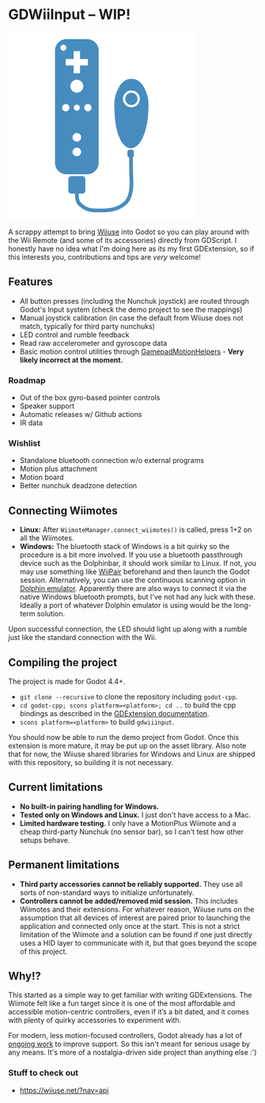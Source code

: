 # GDWiiInput – WIP!  

![logo](./resources/GDWiiInputLogo.png)

A scrappy attempt to bring [Wiiuse](https://github.com/wiiuse/wiiuse) into Godot so you can play around with the Wii Remote (and some of its accessories) directly from GDScript. I honestly have no idea what I'm doing here as its my first GDExtension, so if this interests you, contributions and tips are *very* welcome!

## Features 
- All button presses (including the Nunchuk joystick) are routed through Godot's Input system (check the demo project to see the mappings)
- Manual joystick calibration (in case the default from Wiiuse does not match, typically for third party nunchuks)
- LED control and rumble feedback
- Read raw accelerometer and gyroscope data
- Basic motion control utilities through [GamepadMotionHelpers](https://github.com/JibbSmart/GamepadMotionHelpers) - **Very likely incorrect at the moment.**

### Roadmap

- Out of the box gyro-based pointer controls
- Speaker support
- Automatic releases w/ Github actions
- IR data

### Wishlist
- Standalone bluetooth connection w/o external programs
- Motion plus attachment
- Motion board
- Better nunchuk deadzone detection

## Connecting Wiimotes
- **Linux:** After `WiimoteManager.connect_wiimotes()` is called, press 1+2 on all the Wiimotes.
- **Windows:** The bluetooth stack of Windows is a bit quirky so the procedure is a bit more involved. If you use a bluetooth passthrough device such as the Dolphinbar, it should work similar to Linux. If not, you may use something like [WiiPair](https://github.com/jordanbtucker/WiiPair) beforehand and then launch the Godot session. Alternatively, you can use the continuous scanning option in [Dolphin emulator](https://github.com/dolphin-emu/dolphin). Apparently there are also ways to connect it via the native Windows bluetooth prompts, but I've not had any luck with these. Ideally a port of whatever Dolphin emulator is using would be the long-term solution.

Upon successful connection, the LED should light up along with a rumble just like the standard connection with the Wii.

## Compiling the project
The project is made for Godot 4.4+.

- `git clone --recursive` to clone the repository including `godot-cpp`.
- `cd godot-cpp; scons platform=<platform>; cd ..` to build the cpp bindings as described in the [GDExtension documentation](https://docs.godotengine.org/en/4.4/tutorials/scripting/gdextension/gdextension_cpp_example.html).
- `scons platform=<platform>` to build `gdwiiinput`.

You should now be able to run the demo project from Godot. Once this extension is more mature, it may be put up on the asset library. Also note that for now, the Wiiuse shared libraries for Windows and Linux are shipped with this repository, so building it is not necessary.

## Current limitations
- **No built-in pairing handling for Windows.** 
- **Tested only on Windows and Linux.** I just don't have access to a Mac.
- **Limited hardware testing.** I only have a MotionPlus Wiimote and a cheap third-party Nunchuk (no sensor bar), so I can't test how other setups behave. 

## Permanent limitations
- **Third party accessories cannot be reliably supported.** They use all sorts of non-standard ways to initialize unfortunately.
- **Controllers cannot be added/removed mid session.** This includes Wiimotes and their extensions. For whatever reason, Wiiuse runs on the assumption that all devices of interest are paired prior to launching the application and connected only once at the start. This is not a strict limitation of the Wiimote and a solution can be found if one just directly uses a HID layer to communicate with it, but that goes beyond the scope of this project. 

## Why!?  

This started as a simple way to get familiar with writing GDExtensions. The Wiimote felt like a fun target since it is one of the most affordable and accessible motion-centric controllers, even if it’s a bit dated, and it comes with plenty of quirky accessories to experiment with.

For modern, less motion-focused controllers, Godot already has a lot of [ongoing work](https://github.com/godotengine/godot-proposals/issues/2829) to improve support. So this isn't meant for serious usage by any means. It's more of a nostalgia-driven side project than anything else :')


### Stuff to check out
- https://wiiuse.net/?nav=api